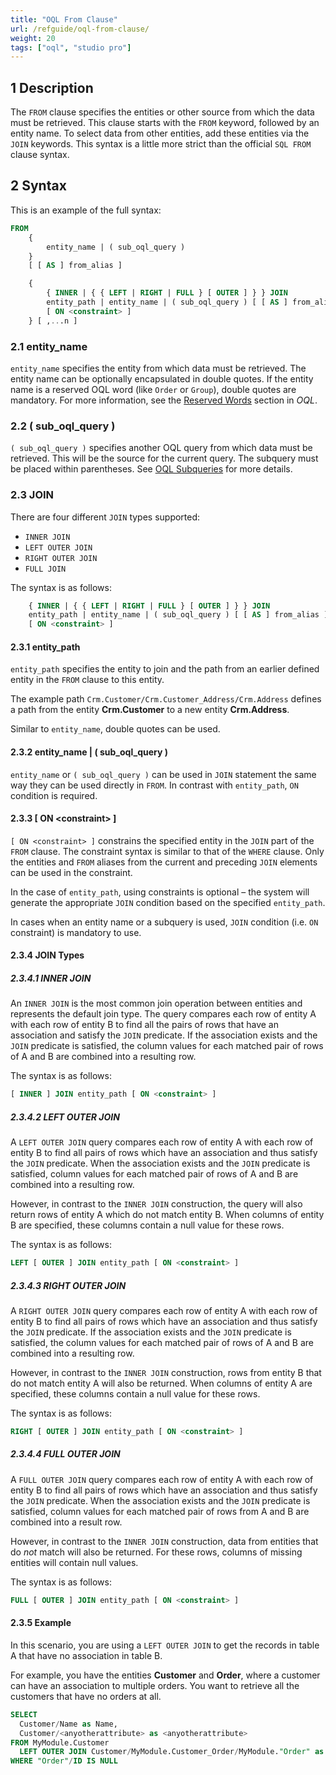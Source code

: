 ```yaml
---
title: "OQL From Clause"
url: /refguide/oql-from-clause/
weight: 20
tags: ["oql", "studio pro"]
---
```


## 1 Description

The `FROM` clause specifies the entities or other source from which the data must be retrieved. This clause starts with the `FROM` keyword, followed by an entity name. To select data from other entities, add these entities via the `JOIN` keywords. This syntax is a little more strict than the official `SQL FROM` clause syntax.

## 2 Syntax

This is an example of the full syntax:

```sql
FROM
	{
		entity_name | ( sub_oql_query )
	}
	[ [ AS ] from_alias ]

	{
		{ INNER | { { LEFT | RIGHT | FULL } [ OUTER ] } } JOIN
		entity_path | entity_name | ( sub_oql_query ) [ [ AS ] from_alias ]
		[ ON <constraint> ]
	} [ ,...n ]
```

### 2.1 entity_name

`entity_name` specifies the entity from which data must be retrieved. The entity name can be optionally encapsulated in double quotes. If the entity name is a reserved OQL word (like `Order` or `Group`), double quotes are mandatory. For more information, see the [Reserved Words](/refguide/oql/#reserved-oql-words) section in *OQL*.

### 2.2 ( sub_oql_query )

`( sub_oql_query )` specifies another OQL query from which data must be retrieved. This will be the source for the current query. The subquery must be placed within parentheses. See [OQL Subqueries](/refguide/oql-subqueries/) for more details.

### 2.3 JOIN

There are four different `JOIN` types supported:

* `INNER JOIN`
* `LEFT OUTER JOIN`
* `RIGHT OUTER JOIN`
* `FULL JOIN`

The syntax is as follows:

```sql
	{ INNER | { { LEFT | RIGHT | FULL } [ OUTER ] } } JOIN
	entity_path | entity_name | ( sub_oql_query ) [ [ AS ] from_alias ]
	[ ON <constraint> ]
```

#### 2.3.1 entity_path

`entity_path` specifies the entity to join and the path from an earlier defined entity in the `FROM` clause to this entity.

The example path `Crm.Customer/Crm.Customer_Address/Crm.Address` defines a path from the entity **Crm.Customer** to a new entity **Crm.Address**.

Similar to `entity_name`, double quotes can be used.

#### 2.3.2 entity_name | ( sub_oql_query )

`entity_name` or `( sub_oql_query )` can be used in `JOIN` statement the same way they can be used directly in `FROM`. In contrast with `entity_path`, `ON` condition is required.

#### 2.3.3 \[ ON \<constraint\> \]

`[ ON <constraint> ]` constrains the specified entity in the `JOIN` part of the `FROM` clause. The constraint syntax is similar to that of the `WHERE` clause. Only the entities and `FROM` aliases from the current and preceding `JOIN` elements can be used in the constraint.

In the case of `entity_path`, using constraints is optional – the system will generate the appropriate `JOIN` condition based on the specified `entity_path`.

In cases when an entity name or a subquery is used, `JOIN` condition (i.e. `ON` constraint) is mandatory to use.

#### 2.3.4 JOIN Types

##### 2.3.4.1 INNER JOIN

An `INNER JOIN` is the most common join operation between entities and represents the default join type. The query compares each row of entity A with each row of entity B to find all the pairs of rows that have an association and satisfy the `JOIN` predicate. If the association exists and the `JOIN` predicate is satisfied, the column values for each matched pair of rows of A and B are combined into a resulting row.

The syntax is as follows:

```sql
[ INNER ] JOIN entity_path [ ON <constraint> ]
```

##### 2.3.4.2 LEFT OUTER JOIN

A `LEFT OUTER JOIN` query compares each row of entity A with each row of entity B to find all pairs of rows which have an association and thus satisfy the `JOIN` predicate. When the association exists and the `JOIN` predicate is satisfied, column values for each matched pair of rows of A and B are combined into a resulting row.

However, in contrast to the `INNER JOIN` construction, the query will also return rows of entity A which do not match entity B. When columns of entity B are specified, these columns contain a null value for these rows.

The syntax is as follows:

```sql
LEFT [ OUTER ] JOIN entity_path [ ON <constraint> ]
```

##### 2.3.4.3 RIGHT OUTER JOIN

A `RIGHT OUTER JOIN` query compares each row of entity A with each row of entity B to find all pairs of rows which have an association and thus satisfy the `JOIN` predicate. If the association exists and the `JOIN` predicate is satisfied, the column values for each matched pair of rows of A and B are combined into a resulting row.

However, in contrast to the `INNER JOIN` construction, rows from entity B that do not match entity A will also be returned. When columns of entity A are specified, these columns contain a null value for these rows.

The syntax is as follows:

```sql
RIGHT [ OUTER ] JOIN entity_path [ ON <constraint> ]
```

##### 2.3.4.4 FULL OUTER JOIN

A `FULL OUTER JOIN` query compares each row of entity A with each row of entity B to find all pairs of rows which have an association and thus satisfy the `JOIN` predicate. When the association exists and the `JOIN` predicate is satisfied, column values for each matched pair of rows from A and B are combined into a result row.

However, in contrast to the `INNER JOIN` construction, data from entities that do *not* match will also be returned. For these rows, columns of missing entities will contain null values.

The syntax is as follows:

```sql
FULL [ OUTER ] JOIN entity_path [ ON <constraint> ]
```

#### 2.3.5 Example

In this scenario, you are using a `LEFT OUTER JOIN` to get the records in table A that have no association in table B.

For example, you have the entities **Customer** and **Order**, where a customer can have an association to multiple orders. You want to retrieve all the customers that have no orders at all.

```sql
SELECT 
  Customer/Name as Name,
  Customer/<anyotherattribute> as <anyotherattribute>
FROM MyModule.Customer
  LEFT OUTER JOIN Customer/MyModule.Customer_Order/MyModule."Order" as "Order"
WHERE "Order"/ID IS NULL
```
